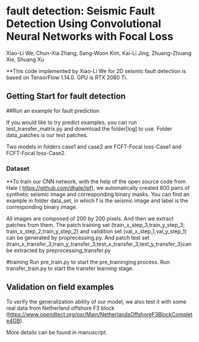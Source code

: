 # fault detection: Seismic Fault Detection Using Convolutional Neural Networks with Focal Loss
Xiao-Li We, Chun-Xia Zhang, Sang-Woon Kim, Kai-Li Jing, Zhuang-Zhuang Xie, Shuang Xu

**This code implemented by Xiao-Li We for 2D seismic fault detection is based on TensorFlow 1.14.0. GPU is RTX 2080 Ti.

## Getting Start for fault detection

##Run an example for fault prediction

If you would like to try predict examples, you can run test_transfer_matrix.py and dowmload the folder[log] to use. Folder data_patches is our test patches. 

Two models in folders case1 and case2 are FCFT-Focal loss-Case1 and FCFT-Focal loss-Case2. 

### Dataset
**To train our CNN network, with the help of the open source code from Hale ( https://github.com/dhale/ipf), we automatically created 800 pairs of synthetic seismic image and corresponding binary masks. You can find an example in folder data_set, in which f is the seismic image and label is the corresponding binary image.

All images are composed of 200 by 200 pixels. And then we extract patches from them. 
The patch training set (train_x_step_3,train_y_step_3; train_x_step_2,train_y_step_2) and validition set (val_x_step_1,val_y_step_1)  can be generated by proprecessing.py. 
And patch test set (train_x_transfer_3,train_y_transfer_3;test_x_transfer_3,test_y_transfer_3)can be extracted by preprocessing_transfer.py

#training
Run pre_train.py to start the pre_traininging process.
Run transfer_train.py to start the transfer learning stage.


## Validation on field examples

To verify the generalization ability of our model, we also test it with some real data from Netherland offshore F3 block (https://www.opendtect.org/osr/Main/NetherlandsOffshoreF3BlockComplete4GB).

More details can be found in manuscript.
